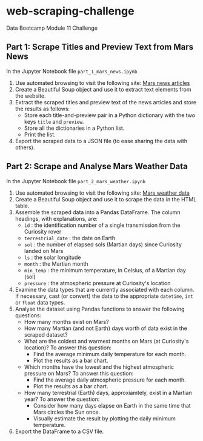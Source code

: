 # web-scraping-challenge
Data Bootcamp Module 11 Challenge

## Part 1: Scrape Titles and Preview Text from Mars News

In the Jupyter Notebook file `part_1_mars_news.ipynb`

1. Use automated browsing to visit the following site: [Mars news articles](https://static.bc-edx.com/data/web/mars_news/index.html) 
2. Create a Beautiful Soup object and use it to extract text elements from the website.
3. Extract the scraped titles and preview text of the news articles and store the results as follows:
   * Store each title-and-preview pair in a Python dictionary with the two keys `title` and `preview`.
   * Store all the dictionaries in a Python list.
   * Print the list.
4. Export the scraped data to a JSON file (to ease sharing the data with others).

## Part 2: Scrape and Analyse Mars Weather Data

In the Jupyter Notebook file `part_2_mars_weather.ipynb`

1. Use automated browsing to visit the following site: [Mars weather data](https://static.bc-edx.com/data/web/mars_facts/temperature.html)
2. Create a Beautiful Soup object and use it to scrape the data in the HTML table.
3. Assemble the scraped data into a Pandas DataFrame. The column headings, with explanations, are:
    * `id` : the identification number of a single transmission from the Curiosity rover
    * `terrestrial_date` : the date on Earth
    * `sol` : the number of elapsed sols (Martian days) since Curiosity landed on Mars
    * `ls` : the solar longitude
    * `month` : the Martian month
    * `min_temp` : the minimum temperature, in Celsius, of a Martian day (sol)
    * `pressure` : the atmospheric pressure at Curiosity's location
4. Examine the data types that are currently associated with each column. 
   If necessary, cast (or convert) the data to the appropriate `datetime`, `int` or `float` data types.
5. Analyse the dataset using Pandas functions to answer the following questions:
    * How many months exist on Mars?
    * How many Martian (and not Earth) days worth of data exist in the scraped dataset?
    * What are the coldest and warmest months on Mars (at Curiosity's location)? To answer this question:
        + Find the average minimum daily temperature for each month.
        + Plot the results as a bar chart.
    * Which months have the lowest and the highest atmospheric pressure on Mars? To answer this question:
        + Find the average daily atmospheric pressure for each month.
        + Plot the results as a bar chart.
    * How many terrestrial (Earth) days, approxiamtely, exist in a Martian year? To answer the question:
        + Consider how many days elapse on Earth in the same time that Mars circles the Sun once.
        + Visually estimate the result by plotting the daily minimum temperature.
6. Export the DataFrame to a CSV file. 


